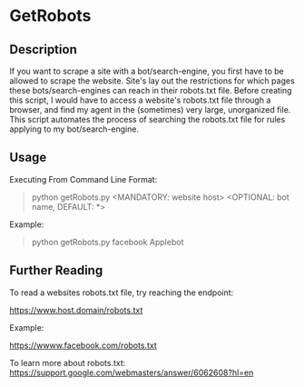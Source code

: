# GetRobots

## Description
If you want to scrape a site with a bot/search-engine, you first have to be allowed to scrape the website. Site's lay out the restrictions for which pages these bots/search-engines can reach in their robots.txt file. 
Before creating this script, I would have to access a website's robots.txt file through a browser, and find my agent in the (sometimes) very large, unorganized file.
This script automates the process of searching the robots.txt file for rules applying to my bot/search-engine.

## Usage
Executing From Command Line
  Format:
  > python getRobots.py <MANDATORY: website host> <OPTIONAL: bot name, DEFAULT: *> 

  Example:
  > python getRobots.py facebook Applebot

## Further Reading
To read a websites robots.txt file, try reaching the endpoint:

  https://www.host.domain/robots.txt
  
Example:
  
  https://wwww.facebook.com/robots.txt
  
To learn more about robots.txt:
https://support.google.com/webmasters/answer/6062608?hl=en
